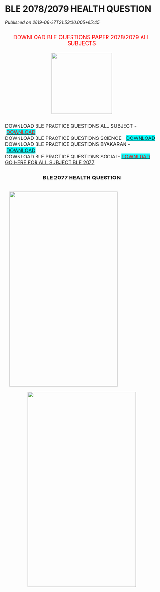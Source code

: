 # BLE 2078/2079 HEALTH QUESTION

*Published on 2019-06-27T21:53:00.005+05:45*

<h2 style="clear: both; text-align: center;">
<span style="font-size: large;"><div style="font-size: medium; font-weight: 400;">
<span style="color: red; font-size: large;">DOWNLOAD BLE QUESTIONS PAPER 2078/2079 ALL SUBJECTS</span></div>
<div style="font-size: medium; font-weight: 400;">
<br /></div>
<div style="font-size: medium; font-weight: 400;">
<span style="color: red; font-size: large;"><a href="https://drive.google.com/open?id=17gWdKX8jOrq6H2tp1WbtJOvxELCoHB0y" target="_blank"><img border="0" data-original-height="256" data-original-width="256" height="200" src="https://blogger.googleusercontent.com/img/b/R29vZ2xl/AVvXsEj_zvoG_n9LukAXDghNN4lqok6OkuK3vClO_GfXFDtlJtieWyfdzj8Umi3kflGbcpICyvrtK3O6npiiT4qnot8-UXgZojkXFWmowhtTJov2gYWPFIR0Ycjyo3zmNT7e8zSsoApOlRx0o6g/s200/Blue+Download+Folder.ico" width="200" /></a></span></div><div style="font-size: medium; font-weight: 400;"></div>
</span></h2><h2 style="clear: both; text-align: center;"><span style="font-size: large;"><div style="font-size: medium; font-weight: 400; text-align: left;">DOWNLOAD BLE PRACTICE QUESTIONS ALL SUBJECT - <a href="https://nepaliessaybook.blogspot.com/2019/06/ble-2076-practice-questions.html" target="_blank"><span style="background-color: #01ffff; color: red;">DOWNLOAD</span></a></div><div style="font-size: medium; font-weight: 400; text-align: left;">DOWNLOAD BLE PRACTICE QUESTIONS SCIENCE - <span style="background-color: #01ffff; color: red;"><a href="https://nepaliessaybook.blogspot.com/2019/06/ble-2075-science-question-class-8.html" target="_blank">DOWNLOAD</a></span></div><div style="font-size: medium; font-weight: 400; text-align: left;">DOWNLOAD BLE PRACTICE QUESTIONS BYAKARAN - <span style="background-color: #01ffff; color: red;"><a href="https://nepaliessaybook.blogspot.com/2019/03/download-nepali-byakaran-practice.html" target="_blank">DOWNLOAD</a></span></div><div style="font-size: medium; font-weight: 400; text-align: left;">DOWNLOAD BLE PRACTICE QUESTIONS SOCIAL- <a href="https://nepaliessaybook.blogspot.com/2019/06/ble-2075-social-studies-question.html" target="_blank"><span style="background-color: #01ffff; color: red;">DOWNLOAD</span></a></div><div style="font-size: medium; font-weight: 400; text-align: left;"><a href="https://nepaliessaybook.blogspot.com/search/label/BLE%20PRACTICE%202076" target="_blank">GO HERE FOR ALL SUBJECT BLE 2077</a></div></span></h2>
<h2 style="clear: both; text-align: center;">
<span style="font-size: large;">BLE 2077 HEALTH QUESTION</span></h2>
<div class="separator" style="clear: both; text-align: center;">
<br /></div>
<a href="https://blogger.googleusercontent.com/img/b/R29vZ2xl/AVvXsEijYkOa6KeK6cTVsIaR62JKoPA5R_hdQBnr00SBzm8nKJEuiyleBbfwgTa98rrxw0bnOfWilb8yJtdsooMhiYOVIGM9OL0DMMUlQEz-nO92HLdz2tZ68TlUdRZkjUh8DVJBjHRGANBioQM/s1600/health+2075.jpg" style="margin-left: 1em; margin-right: 1em;"><img border="0" data-original-height="1600" data-original-width="894" height="640" src="https://blogger.googleusercontent.com/img/b/R29vZ2xl/AVvXsEijYkOa6KeK6cTVsIaR62JKoPA5R_hdQBnr00SBzm8nKJEuiyleBbfwgTa98rrxw0bnOfWilb8yJtdsooMhiYOVIGM9OL0DMMUlQEz-nO92HLdz2tZ68TlUdRZkjUh8DVJBjHRGANBioQM/s640/health+2075.jpg" width="356" /></a><br />
<div class="separator" style="clear: both; text-align: center;">
<br /></div>
<div class="separator" style="clear: both; text-align: center;">
<a href="https://blogger.googleusercontent.com/img/b/R29vZ2xl/AVvXsEjjxvzcHUrbaPr5dtn4kLKu0SY_F7GZe1_5snsUYeQbLZLTaxXLAKBTEgDgFTnO_r1E8TrDUwlLxQ3Ia7wiYBNoNRQf6Edu_5lHdDDw04pI2bGtrHdqJ2nIC-7tMjUchRiyZZAzJI5mArU/s1600/health+2075+2.jpg" style="margin-left: 1em; margin-right: 1em;"><img border="0" data-original-height="1600" data-original-width="894" height="640" src="https://blogger.googleusercontent.com/img/b/R29vZ2xl/AVvXsEjjxvzcHUrbaPr5dtn4kLKu0SY_F7GZe1_5snsUYeQbLZLTaxXLAKBTEgDgFTnO_r1E8TrDUwlLxQ3Ia7wiYBNoNRQf6Edu_5lHdDDw04pI2bGtrHdqJ2nIC-7tMjUchRiyZZAzJI5mArU/s640/health+2075+2.jpg" width="356" /></a></div>
<br />
<div class="separator" style="clear: both; text-align: center;">
<br /></div>
<div class="separator" style="clear: both; text-align: center;">
<br /></div>
